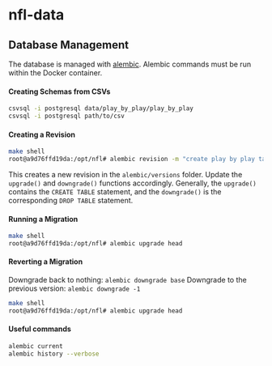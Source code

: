 # nfl-data


## Database Management

The database is managed with [alembic](https://alembic.sqlalchemy.org/en/latest/tutorial.html). Alembic commands must be run within the Docker container.

#### Creating Schemas from CSVs
```bash
csvsql -i postgresql data/play_by_play/play_by_play
csvsql -i postgresql path/to/csv
```

#### Creating a Revision
```bash
make shell
root@a9d76ffd19da:/opt/nfl# alembic revision -m "create play by play table"
```
This creates a new revision in the `alembic/versions` folder. Update the `upgrade()` and `downgrade()` functions accordingly. Generally, the `upgrade()` contains the `CREATE TABLE` statement, and the `downgrade()` is the corresponding `DROP TABLE` statement.

#### Running a Migration
```bash
make shell
root@a9d76ffd19da:/opt/nfl# alembic upgrade head
```

#### Reverting a Migration
Downgrade back to nothing: `alembic downgrade base`
Downgrade to the previous version: `alembic downgrade -1`
```bash
make shell
root@a9d76ffd19da:/opt/nfl# alembic upgrade head
```

#### Useful commands
```bash
alembic current
alembic history --verbose
```